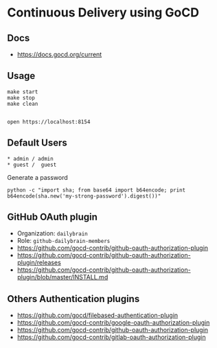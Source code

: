 # Continuous Delivery using GoCD

## Docs
* https://docs.gocd.org/current

## Usage

    make start
    make stop
    make clean


    open https://localhost:8154


## Default Users

    * admin / admin
    * guest /  guest

Generate a password

    python -c "import sha; from base64 import b64encode; print b64encode(sha.new('my-strong-password').digest())"

## GitHub OAuth plugin

* Organization: `dailybrain`
* Role: `github-dailybrain-members`
* https://github.com/gocd-contrib/github-oauth-authorization-plugin
* https://github.com/gocd-contrib/github-oauth-authorization-plugin/releases
* https://github.com/gocd-contrib/github-oauth-authorization-plugin/blob/master/INSTALL.md


## Others Authentication plugins
* https://github.com/gocd/filebased-authentication-plugin
* https://github.com/gocd-contrib/google-oauth-authorization-plugin
* https://github.com/gocd-contrib/github-oauth-authorization-plugin
* https://github.com/gocd-contrib/gitlab-oauth-authorization-plugin
